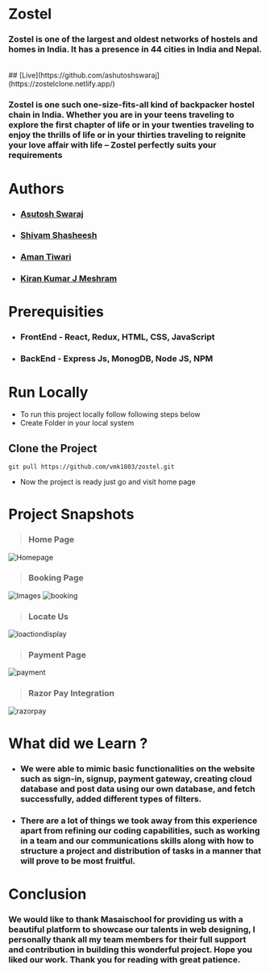 # Zostel 

### Zostel is one of the largest and oldest networks of hostels and homes in India. It has a presence in 44 cities in India and Nepal.
<br />
 ## [Live](https://github.com/ashutoshswaraj](https://zostelclone.netlify.app/)

### Zostel is one such one-size-fits-all kind of backpacker hostel chain in India. Whether you are in your teens traveling to explore the first chapter of life or in your twenties traveling to enjoy the thrills of life or in your thirties traveling to reignite your love affair with life – Zostel perfectly suits your requirements

# Authors 

- ### [Asutosh Swaraj](https://github.com/ashutoshswaraj)
- ### [Shivam Shasheesh](https://github.com/shivamongit)
- ### [Aman Tiwari](https://github.com/Aman974)
- ### [Kiran Kumar J Meshram](https://github.com/kirankumarjmeshram)

# Prerequisities

- ### FrontEnd - React, Redux, HTML, CSS, JavaScript
- ### BackEnd - Express Js, MonogDB, Node JS, NPM 

# Run Locally

- To run this project locally follow following steps below
- Create Folder in your local system

## Clone the Project

`git pull https://github.com/vmk1803/zostel.git`

- Now the project is ready just go and visit home page

# Project Snapshots

> ### Home Page

![Homepage](https://i.imgur.com/BbXXzNv.png)

> ### Booking Page
![Images](https://i.imgur.com/LCGberI.png)
![booking](https://i.imgur.com/EoiaWF4.png)

> ### Locate Us
![loactiondisplay](https://cdn.hashnode.com/res/hashnode/image/upload/v1645966747167/axhAmryLS.png?auto=compress,format&format=webp)

> ### Payment Page
![payment](https://i.imgur.com/EoiaWF4.png)

> ### Razor Pay Integration
![razorpay](https://i.imgur.com/EoiaWF4.png)

# What did we Learn ?

- ### We were able to mimic basic functionalities on the website such as sign-in, signup, payment gateway, creating cloud database and post data using our own database, and fetch successfully, added different types of filters.
- ### There are a lot of things we took away from this experience apart from refining our coding capabilities, such as working in a team and our communications skills along with how to structure a project and distribution of tasks in a manner that will prove to be most fruitful.

# Conclusion

### We would like to thank Masaischool for providing us with a beautiful platform to showcase our talents in web designing, I personally thank all my team members for their full support and contribution in building this wonderful project. Hope you liked our work. Thank you for reading with great patience.




